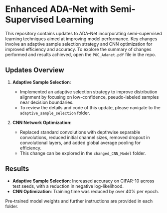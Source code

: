 # Enhanced ADA-Net with Semi-Supervised Learning

This repository contains updates to ADA-Net incorporating semi-supervised learning techniques aimed at improving model performance. Key changes involve an adaptive sample selection strategy and CNN optimization for improved efficiency and accuracy. To explore the summary of changes performed and results achieved, open the `POC_Adanet.pdf` file in the repo.

## Updates Overview

1. **Adaptive Sample Selection**:
   - Implemented an adaptive selection strategy to improve distribution alignment by focusing on low-confidence, pseudo-labeled samples near decision boundaries.
   - To review the details and code of this update, please navigate to the `adaptive_sample_selection` folder.

2. **CNN Network Optimization**:
   - Replaced standard convolutions with depthwise separable convolutions, reduced initial channel sizes, removed dropout in convolutional layers, and added global average pooling for efficiency.
   - This change can be explored in the `changed_CNN_Model` folder.

## Results

- **Adaptive Sample Selection**: Increased accuracy on CIFAR-10 across test seeds, with a reduction in negative log-likelihood.
- **CNN Optimization**: Training time was reduced by over 40% per epoch.

Pre-trained model weights and further instructions are provided in each folder. 
